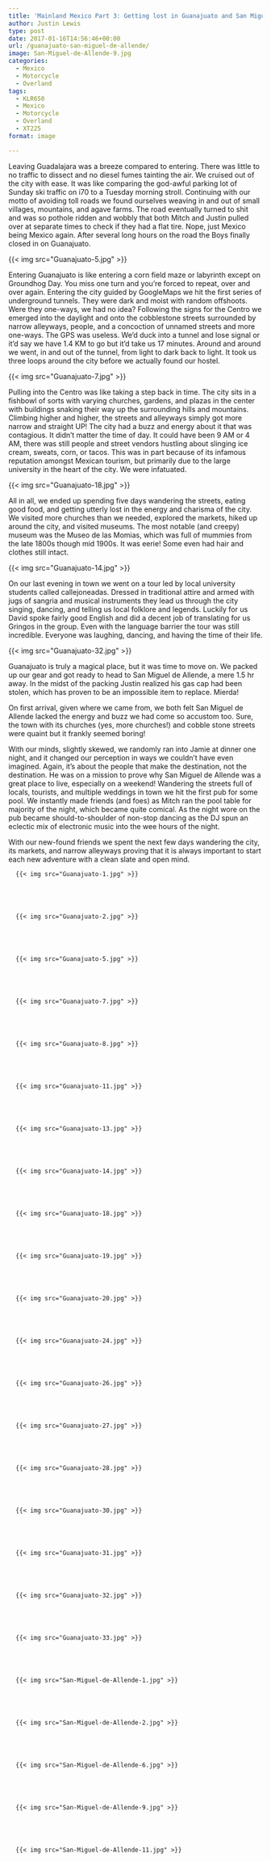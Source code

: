 ```yaml
---
title: 'Mainland Mexico Part 3: Getting lost in Guanajuato and San Miguel de Allende'
author: Justin Lewis
type: post
date: 2017-01-16T14:56:46+00:00
url: /guanajuato-san-miguel-de-allende/
image: San-Miguel-de-Allende-9.jpg
categories:
  - Mexico
  - Motorcycle
  - Overland
tags:
  - KLR650
  - Mexico
  - Motorcycle
  - Overland
  - XT225
format: image

---
```

Leaving Guadalajara was a breeze compared to entering. There was little to no traffic to dissect and no diesel fumes tainting the air. We cruised out of the city with ease. It was like comparing the god-awful parking lot of Sunday ski traffic on i70 to a Tuesday morning stroll. Continuing with our motto of avoiding toll roads we found ourselves weaving in and out of small villages, mountains, and agave farms. The road eventually turned to shit and was so pothole ridden and wobbly that both Mitch and Justin pulled over at separate times to check if they had a flat tire. Nope, just Mexico being Mexico again. After several long hours on the road the Boys finally closed in on Guanajuato.


  {{< img src="Guanajuato-5.jpg" >}}
		      



Entering Guanajuato is like entering a corn field maze or labyrinth except on Groundhog Day. You miss one turn and you’re forced to repeat, over and over again. Entering the city guided by GoogleMaps we hit the first series of underground tunnels. They were dark and moist with random offshoots. Were they one-ways, we had no idea? Following the signs for the Centro we emerged into the daylight and onto the cobblestone streets surrounded by narrow alleyways, people, and a concoction of unnamed streets and more one-ways. The GPS was useless. We’d duck into a tunnel and lose signal or it’d say we have 1.4 KM to go but it’d take us 17 minutes. Around and around we went, in and out of the tunnel, from light to dark back to light. It took us three loops around the city before we actually found our hostel.


  {{< img src="Guanajuato-7.jpg" >}}
		      


Pulling into the Centro was like taking a step back in time. The city sits in a fishbowl of sorts with varying churches, gardens, and plazas in the center with buildings snaking their way up the surrounding hills and mountains. Climbing higher and higher, the streets and alleyways simply got more narrow and straight UP! The city had a buzz and energy about it that was contagious. It didn’t matter the time of day. It could have been 9 AM or 4 AM, there was still people and street vendors hustling about slinging ice cream, sweats, corn, or tacos. This was in part because of its infamous reputation amongst Mexican tourism, but primarily due to the large university in the heart of the city. We were infatuated.


  {{< img src="Guanajuato-18.jpg" >}}
		      


All in all, we ended up spending five days wandering the streets, eating good food, and getting utterly lost in the energy and charisma of the city. We visited more churches than we needed, explored the markets, hiked up around the city, and visited museums. The most notable (and creepy) museum was the Museo de las Momias, which was full of mummies from the late 1800s though mid 1900s. It was eerie! Some even had hair and clothes still intact.


  {{< img src="Guanajuato-14.jpg" >}}
		      


On our last evening in town we went on a tour led by local university students called callejoneadas. Dressed in traditional attire and armed with jugs of sangria and musical instruments they lead us through the city singing, dancing, and telling us local folklore and legends. Luckily for us David spoke fairly good English and did a decent job of translating for us Gringos in the group. Even with the language barrier the tour was still incredible. Everyone was laughing, dancing, and having the time of their life.


  {{< img src="Guanajuato-32.jpg" >}}
		      


Guanajuato is truly a magical place, but it was time to move on. We packed up our gear and got ready to head to San Miguel de Allende, a mere 1.5 hr away. In the midst of the packing Justin realized his gas cap had been stolen, which has proven to be an impossible item to replace. Mierda!

On first arrival, given where we came from, we both felt San Miguel de Allende lacked the energy and buzz we had come so accustom too. Sure, the town with its churches (yes, more churches!) and cobble stone streets were quaint but it frankly seemed boring!

With our minds, slightly skewed, we randomly ran into Jamie at dinner one night, and it changed our perception in ways we couldn’t have even imagined. Again, it’s about the people that make the destination, not the destination. He was on a mission to prove why San Miguel de Allende was a great place to live, especially on a weekend! Wandering the streets full of locals, tourists, and multiple weddings in town we hit the first pub for some pool. We instantly made friends (and foes) as Mitch ran the pool table for majority of the night, which became quite comical. As the night wore on the pub became should-to-shoulder of non-stop dancing as the DJ spun an eclectic mix of electronic music into the wee hours of the night.

With our new-found friends we spent the next few days wandering the city, its markets, and narrow alleyways proving that it is always important to start each new adventure with a clean slate and open mind.





      {{< img src="Guanajuato-1.jpg" >}}
                
    



      {{< img src="Guanajuato-2.jpg" >}}
                
    



      {{< img src="Guanajuato-5.jpg" >}}
                
    



      {{< img src="Guanajuato-7.jpg" >}}
                
    



      {{< img src="Guanajuato-8.jpg" >}}
                
    



      {{< img src="Guanajuato-11.jpg" >}}
                
    



      {{< img src="Guanajuato-13.jpg" >}}
                
    



      {{< img src="Guanajuato-14.jpg" >}}
                
    



      {{< img src="Guanajuato-18.jpg" >}}
                
    



      {{< img src="Guanajuato-19.jpg" >}}
                
    



      {{< img src="Guanajuato-20.jpg" >}}
                
    



      {{< img src="Guanajuato-24.jpg" >}}
                
    



      {{< img src="Guanajuato-26.jpg" >}}
                
    



      {{< img src="Guanajuato-27.jpg" >}}
                
    



      {{< img src="Guanajuato-28.jpg" >}}
                
    



      {{< img src="Guanajuato-30.jpg" >}}
                
    



      {{< img src="Guanajuato-31.jpg" >}}
                
    



      {{< img src="Guanajuato-32.jpg" >}}
                
    



      {{< img src="Guanajuato-33.jpg" >}}
                
    



      {{< img src="San-Miguel-de-Allende-1.jpg" >}}
                
    



      {{< img src="San-Miguel-de-Allende-2.jpg" >}}
                
    



      {{< img src="San-Miguel-de-Allende-6.jpg" >}}
                
    



      {{< img src="San-Miguel-de-Allende-9.jpg" >}}
                
    



      {{< img src="San-Miguel-de-Allende-11.jpg" >}}
               